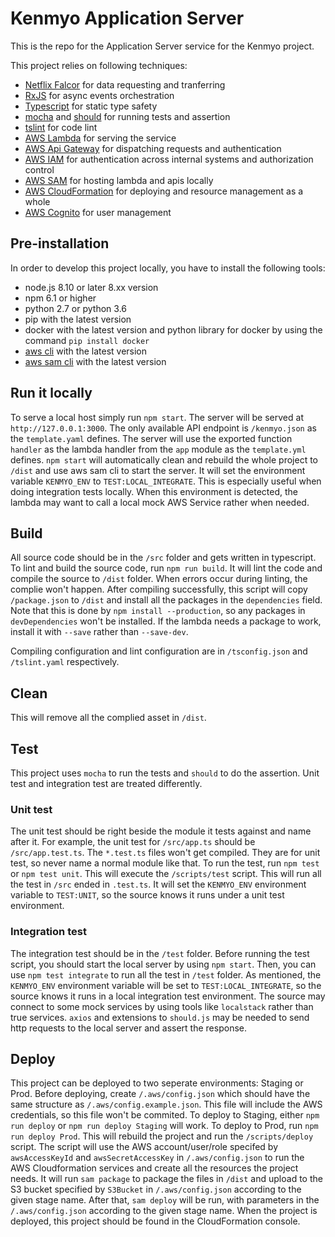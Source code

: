 # Kenmyo Application Server

This is the repo for the Application Server service for the Kenmyo project.

This project relies on following techniques:

* [Netflix Falcor](http://netflix.github.io/falcor/) for data requesting and tranferring
* [RxJS](https://rxjs-dev.firebaseapp.com/) for async events orchestration
* [Typescript](https://www.typescriptlang.org/) for static type safety
* [mocha](https://mochajs.org/) and [should](https://shouldjs.github.io/) for running tests and assertion
* [tslint](https://palantir.github.io/tslint/) for code lint
* [AWS Lambda](https://docs.aws.amazon.com/lambda/latest/dg/welcome.html) for serving the service
* [AWS Api Gateway](https://docs.aws.amazon.com/apigateway/latest/developerguide/welcome.html) for dispatching requests and authentication
* [AWS IAM](https://docs.aws.amazon.com/IAM/latest/UserGuide/introduction.html) for authentication across internal systems and authorization control
* [AWS SAM](https://github.com/awslabs/serverless-application-model) for hosting lambda and apis locally
* [AWS CloudFormation](https://docs.aws.amazon.com/AWSCloudFormation/latest/UserGuide/Welcome.html) for deploying and resource management as a whole
* [AWS Cognito](https://docs.aws.amazon.com/cognito/latest/developerguide/what-is-amazon-cognito.html) for user management

## Pre-installation

In order to develop this project locally, you have to install the following tools:

* node.js 8.10 or later 8.xx version
* npm 6.1 or higher
* python 2.7 or python 3.6
* pip with the latest version
* docker with the latest version and python library for docker by using the command `pip install docker`
* [aws cli](https://docs.aws.amazon.com/cli/latest/userguide/installing.html) with the latest version
* [aws sam cli](https://github.com/awslabs/aws-sam-cli) with the latest version

## Run it locally

To serve a local host simply run `npm start`. The server will be served at `http://127.0.0.1:3000`.
The only available API endpoint is `/kenmyo.json` as the `template.yaml` defines.
The server will use the exported function `handler` as the lambda handler from the `app` module as the `template.yml` defines.
`npm start` will automatically clean and rebuild the whole project to `/dist` and use aws sam cli to start the server.
It will set the environment variable `KENMYO_ENV` to `TEST:LOCAL_INTEGRATE`. This is especially useful when doing integration tests locally. When this environment is detected, the lambda may want to call a local mock AWS Service rather when needed.

## Build

All source code should be in the `/src` folder and gets written in typescript. To lint and build the source code, run `npm run build`. It will lint the code and compile the source to `/dist` folder. When errors occur during linting, the complie won't happen.
After compiling successfully, this script will copy `/package.json` to `/dist` and install all the packages in the `dependencies` field.
Note that this is done by `npm install --production`, so any packages in `devDependencies` won't be installed.  If the lambda needs a package to work, install it with `--save` rather than `--save-dev`.

Compiling configuration and lint configuration are in `/tsconfig.json` and `/tslint.yaml` respectively.

## Clean

This will remove all the complied asset in `/dist`.

## Test

This project uses `mocha` to run the tests and `should` to do the assertion. Unit test and integration test are treated differently.

### Unit test

The unit test should be right beside the module it tests against and name after it.
For example, the unit test for `/src/app.ts` should be `/src/app.test.ts`. The `*.test.ts` files won't get compiled. They are for unit test, so never name a normal module like that.
To run the test, run `npm test` or `npm test unit`. This will execute the `/scripts/test` script.
This will run all the test in `/src` ended in `.test.ts`. It will set the `KENMYO_ENV` environment variable to `TEST:UNIT`, so the source knows it runs under a unit test environment.

### Integration test

The integration test should be in the `/test` folder.
Before running the test script, you should start the local server by using `npm start`. Then, you can use `npm test integrate` to run all the test in `/test` folder.
As mentioned, the `KENMYO_ENV` environment variable will be set to `TEST:LOCAL_INTEGRATE`, so the source knows it runs in a local integration test environment.
The source may connect to some mock services by using tools like `localstack` rather than true services.
`axios` and extensions to `should.js` may be needed to send http requests to the local server and assert the response.

## Deploy

This project can be deployed to two seperate environments: Staging or Prod.
Before deploying, create `/.aws/config.json` which should have the same structure as `/.aws/config.example.json`. This file will include the AWS credentials, so this file won't be commited.
To deploy to Staging, either `npm run deploy` or `npm run deploy Staging` will work.
To deploy to Prod, run `npm run deploy Prod`.
This will rebuild the project and run the `/scripts/deploy` script.
The script will use the AWS account/user/role specifed by `awsAccessKeyId` and `awsSecretAccessKey` in `/.aws/config.json` to run the AWS Cloudformation services and create all the resources the project needs.
It will run `sam package` to package the files in `/dist` and upload to the S3 bucket specified by `S3Bucket` in `/.aws/config.json` according to the given stage name.
After that, `sam deploy` will be run, with parameters in the `/.aws/config.json` according to the given stage name.
When the project is deployed, this project should be found in the CloudFormation console.
